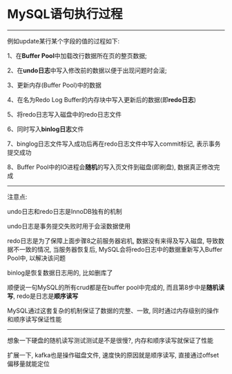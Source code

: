 # MySQL语句执行过程

---

例如update某行某个字段的值的过程如下:

1、在**Buffer Pool**中加载改行数据所在页的整页数据;

2、在**undo日志**中写入修改前的数据以便于出现问题时会滚;

3、更新内存(Buffer Pool)中的数据

4、在名为Redo Log Buffer的内存块中写入更新后的数据(即**redo日志**)

5、将redo日志写入磁盘中的redo日志文件

6、同时写入**binlog日志**文件

7、binglog日志文件写入成功后再在redo日志文件中写入commit标记, 表示事务提交成功

8、Buffer Pool中的IO进程会**随机**的写入页文件到磁盘(即刷盘), 数据真正修改完成

---

注意点:

undo日志和redo日志是InnoDB独有的机制

undo日志是事务提交失败时用于会滚数据使用

redo日志是为了保障上面步骤8之前服务器宕机, 数据没有来得及写入磁盘, 导致数据不一致的情况, 当服务器恢复后, MySQL会将redo日志中的数据重新写入Buffer Pool中, 以解决该问题

binlog是恢复数据日志用的, 比如删库了

顺便说一句MySQL的所有crud都是在buffer pool中完成的, 而且第8步中是**随机读写**, redo是日志是**顺序读写**

MySQL通过这套复杂的机制保证了数据的完整、一致, 同时通过内存级别的操作和顺序读写保证性能

---

想象一下硬盘的随机读写测试测试是不是很慢?, 内存和顺序读写就保证了性能

扩展一下, kafka也是操作磁盘文件, 速度快的原因就是顺序读写, 直接通过offset偏移量就能定位


